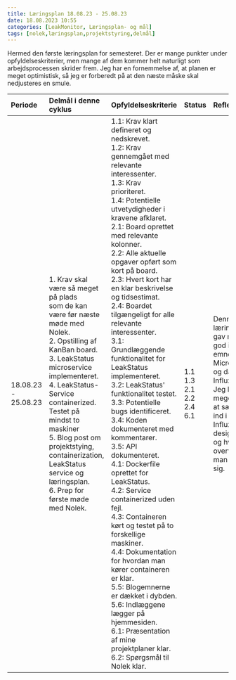 ```yaml
---
title: Læringsplan 18.08.23 - 25.08.23
date: 18.08.2023 10:55
categories: [LeakMonitor, Læringsplan- og mål]
tags: [nolek,læringsplan,projektstyring,delmål]
---
```


Hermed den første læringsplan for semesteret. Der er mange punkter under opfyldelseskriterier, men mange af dem kommer
helt naturligt som arbejdsprocessen skrider frem. Jeg har en fornemmelse af, at planen er meget optimistisk, så jeg er
forberedt på at den næste måske skal nedjusteres en smule.




|     Periode              | Delmål i denne cyklus                                                                                                                                                                                                                                                                                                                                                             | Opfyldelseskriterie                                                                                                                                                                                                                                                                                                                                                                                                                                                                                                                                                                                                                                                                                                                                                                                                                                                                                                                                                                                                                                                   | Status                                 | Refleksion                                                                                                                                                                                                            | Evaluering                                                                                                                                                                                                                                                  |
|:-------------------------|:----------------------------------------------------------------------------------------------------------------------------------------------------------------------------------------------------------------------------------------------------------------------------------------------------------------------------------------------------------------------------------|:----------------------------------------------------------------------------------------------------------------------------------------------------------------------------------------------------------------------------------------------------------------------------------------------------------------------------------------------------------------------------------------------------------------------------------------------------------------------------------------------------------------------------------------------------------------------------------------------------------------------------------------------------------------------------------------------------------------------------------------------------------------------------------------------------------------------------------------------------------------------------------------------------------------------------------------------------------------------------------------------------------------------------------------------------------------------|:---------------------------------------|:----------------------------------------------------------------------------------------------------------------------------------------------------------------------------------------------------------------------|:------------------------------------------------------------------------------------------------------------------------------------------------------------------------------------------------------------------------------------------------------------|
|     18.08.23 - 25.08.23  | 1. Krav skal være så meget på plads <br/>som de kan være før næste møde med Nolek.<br/>2. Opstilling af KanBan board.<br>3. LeakStatus microservice implementeret.<br/>4. LeakStatus-Service containerized. Testet på<br/> mindst to maskiner<br/>5. Blog post om projektstying, containerization, <br/>LeakStatus service og læringsplan.<br/>6. Prep for første møde med Nolek. | 1.1: Krav klart defineret og nedskrevet.<br/>1.2: Krav gennemgået med relevante interessenter.<br/>1.3: Krav prioriteret.<br/>1.4: Potentielle utvetydigheder i kravene afklaret.<br/>2.1: Board oprettet med relevante kolonner.<br/>2.2: Alle aktuelle opgaver opført som kort på board.<br/>2.3: Hvert kort har en klar beskrivelse og tidsestimat.<br/>2.4: Boardet tilgængeligt for alle relevante interessenter.<br/>3.1: Grundlæggende funktionalitet for LeakStatus implementeret.<br/>3.2: LeakStatus' funktionalitet testet.<br/>3.3: Potentielle bugs identificeret.&nbsp;<br/>3.4: Koden dokumenteret med kommentarer.<br/>3.5: API dokumenteret.<br/>4.1: Dockerfile oprettet for LeakStatus.<br/>4.2: Service containerized uden fejl.<br/>4.3: Containeren kørt og testet på to forskellige maskiner.<br/>4.4: Dokumentation for hvordan man kører containeren er klar.<br/>5.5: Blogemnerne er dækket i dybden.<br/>5.6: Indlæggene lægger på hjemmesiden.<br/>6.1: Præsentation af mine projektplaner klar.<br/>6.2: Spørgsmål til Nolek klar. | 1.1<br>1.3<br>2.1<br>2.2<br>2.4<br>6.1 | Denne læringsperiode gav mig en god indsigt i emnet Microservices og databasen InfluxDB.<br>Jeg har brugt meget tid på, at sætte mig ind i hvordan InfluxDB kan designes<br>og hvilke overvejelser man skal gøre sig. | Jeg har taget munden for fuld og må nedjustere ambitionerne om hvor meget jeg kan nå på to uger.<br>Der er mange formelle krav, som blogindlæg og møder der også tager en del tid.<br>Jeg skal bruge mindre tid på at skrive indlæg i den kommende periode. |
